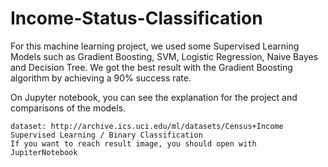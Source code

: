 # Income-Status-Classification


For this machine learning project, we used some Supervised Learning Models such as Gradient Boosting, SVM, Logistic Regression, Naive Bayes and Decision Tree. We got the best result with the Gradient Boosting algorithm by achieving a 90% success rate.

On Jupyter notebook, you can see the explanation for the project and comparisons of the models.



	dataset: http://archive.ics.uci.edu/ml/datasets/Census+Income 
	Supervised Learning / Binary Classification							
	If you want to reach result image, you should open with JupiterNotebook 
	
	
	
